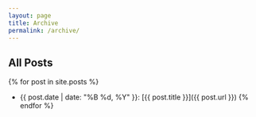 ```yaml
---
layout: page
title: Archive
permalink: /archive/
---
```


## All Posts

{% for post in site.posts %}
  * {{ post.date | date: "%B %d, %Y" }}: [{{ post.title }}]({{ post.url }})
{% endfor %}